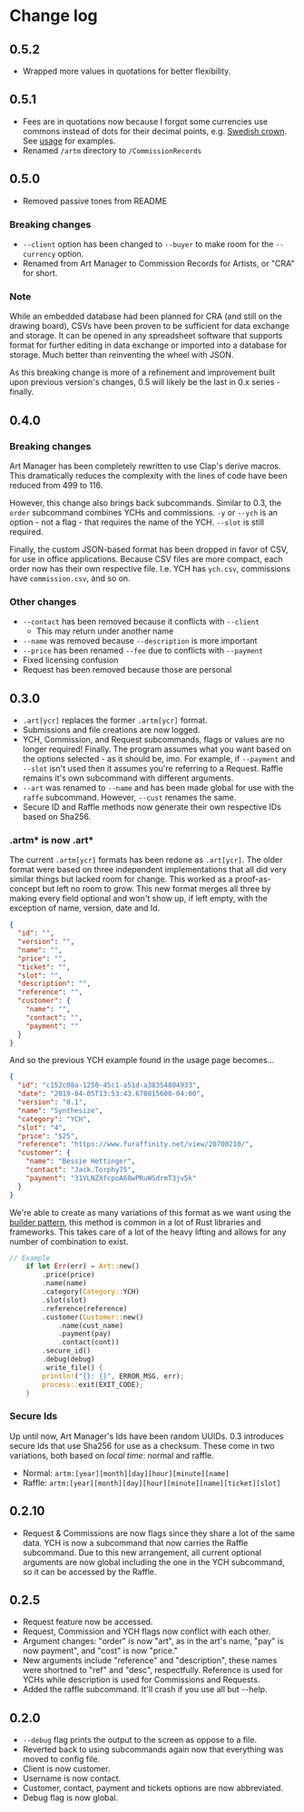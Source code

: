 # Change log

## 0.5.2

- Wrapped more values in quotations for better flexibility.

## 0.5.1

- Fees are in quotations now because I forgot some currencies use commons instead of dots for their decimal points, e.g. [Swedish crown](https://en.wikipedia.org/wiki/Swedish_krona). See [usage](Usage.md) for examples.
- Renamed ``/artm`` directory to ``/CommissionRecords``

## 0.5.0

- Removed passive tones from README

### Breaking changes

- ``--client`` option has been changed to ``--buyer`` to make room for the ``--currency`` option.
- Renamed from Art Manager to Commission Records for Artists, or "CRA" for short.

### Note

While an embedded database had been planned for CRA (and still on the drawing board), CSVs have been proven to be sufficient for data exchange and storage. It can be opened in any spreadsheet software that supports format for further editing in data exchange or imported into a database for storage. Much better than reinventing the wheel with JSON.

As this breaking change is more of a refinement and improvement built upon previous version's changes, 0.5 will likely be the last in 0.x series - finally.

## 0.4.0

### Breaking changes

Art Manager has been completely rewritten to use Clap's derive macros. This dramatically reduces the complexity with the lines of code have been reduced from 499 to 116.

However, this change also brings back subcommands. Similar to 0.3, the ``order`` subcommand combines YCHs and commissions. ``-y`` or ``--ych`` is an option - not a flag - that requires the name of the YCH. ``--slot`` is still required.

Finally, the custom JSON-based format has been dropped in favor of CSV, for use in office applications. Because CSV files are more compact, each order now has their own respective file. I.e. YCH has ``ych.csv``, commissions have ``commission.csv``, and so on.

### Other changes

- ``--contact`` has been removed because it conflicts with ``--client``
    - This may return under another name
- ``--name`` was removed because ``--description`` is more important 
- ``--price`` has been renamed ``--fee`` due to conflicts with ``--payment``
- Fixed licensing confusion
- Request has been removed because those are personal

## 0.3.0

- ``.art[ycr]`` replaces the former ``.artm[ycr]`` format.
- Submissions and file creations are now logged.
- YCH, Commission, and Request subcommands, flags or values are no longer required! Finally. The program assumes what you want based on the options selected - as it should be, imo. For example, if ``--payment`` and ``--slot`` isn't used then it assumes you're referring to a Request. Raffle remains it's own subcommand with different arguments.
- ``--art`` was renamed to ``--name`` and has been made global for use with the ``raffe`` subcommand. However, ``--cust`` renames the same.
- Secure ID and Raffle methods now generate their own respective IDs based on Sha256.


### .artm* is now .art*

The current ``.artm[ycr]`` formats has been redone as ``.art[ycr]``. The older format were based on three independent implementations that all did very similar things but lacked room for change. This worked as a proof-as-concept but left no room to grow. This new format merges all three by making every field optional and won't show up, if left empty, with the exception of name, version, date and Id.

```json
{
  "id": "",
  "version": "",
  "name": "",
  "price": "",
  "ticket": "",
  "slot": "",
  "description": "",
  "reference": "",
  "customer": {
    "name": "",
    "contact": "",
    "payment": ""
  }
}
```
And so the previous YCH example found in the usage page becomes...
```json
{
  "id": "c152c08a-1250-45c1-a51d-a38354804933",
  "date": "2019-04-05T13:53:43.670815600-04:00",
  "version": "0.1",
  "name": "Synthesize",
  "category": "YCH",
  "slot": "4",
  "price": "$25",
  "reference": "https://www.furaffinity.net/view/20700210/",
  "customer": {
    "name": "Bessie Hettinger",
    "contact": "Jack.Torphy75",
    "payment": "31VLNZXfcpoA68wPRuWSdrmT3jv5k"
  }
}
```
We're able to create as many variations of this format as we want using the [builder pattern](https://en.wikipedia.org/wiki/Builder_pattern), this method is common in a lot of Rust libraries and frameworks. This takes care of a lot of the heavy lifting and allows for any number of combination to exist.

```rust
// Example
    if let Err(err) = Art::new()
        .price(price)
        .name(name)
        .category(Category::YCH)
        .slot(slot)
        .reference(reference)
        .customer(Customer::new()
            .name(cust_name)
            .payment(pay)
            .contact(cont))
        .secure_id()
        .debug(debug)
        .write_file() {
        println!("{}: {}", ERROR_MSG, err);
        process::exit(EXIT_CODE);
    }
```

### Secure Ids

Up until now, Art Manager's Ids have been random UUIDs. 0.3 introduces secure Ids that use Sha256 for use as a checksum. These come in two variations, both based on *local time*: normal and raffle.

- Normal: ``artm:[year][month][day][hour][minute][name]``
- Raffle: ``artm:[year][month][day][hour][minute][name][ticket][slot]``

## 0.2.10

- Request & Commissions are now flags since they share a lot of the same data. YCH is now a subcommand that now carries the Raffle subcommand. Due to this new arrangement, all current optional arguments are now global including the one in the YCH subcommand, so it can be accessed by the Raffle.

## 0.2.5

- Request feature now be accessed.
- Request, Commission and YCH flags now conflict with each other.
- Argument changes: "order" is now "art", as in the art's name, "pay" is now payment", and "cost" is now "price."
- New arguments include "reference" and "description", these names were shortned to "ref" and "desc", respectfully. Reference is used for YCHs while description is used for Commissions and Requests.
- Added the raffle subcommand. It'll crash if you use all but --help.

## 0.2.0

- ``--debug`` flag prints the output to the screen as oppose to a file.
- Reverted back to using subcommands again now that everything was moved to config file.
- Client is now customer.
- Username is now contact.
- Customer, contact, payment and tickets options are now abbreviated.
- Debug flag is now global.